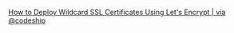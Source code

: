 [How to Deploy Wildcard SSL Certificates Using Let's Encrypt | via @codeship](https://blog.codeship.com/how-to-deploy-wildcard-ssl-certificates-using-lets-encrypt/)
